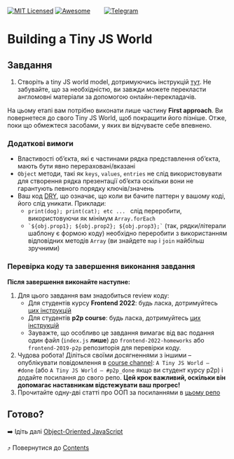 [![MIT Licensed][icon-mit]][license]
[![Awesome][icon-awesome]][awesome]
&nbsp;&nbsp;&nbsp;&nbsp;&nbsp;&nbsp;
[![Telegram][icon-chat]][chat]

# Building a Tiny JS World

## Завдання

1. Створіть a tiny JS world model, дотримуючись інструкцій
   [тут](https://github.com/OleksiyRudenko/a-tiny-JS-world).
   Не забувайте, що за необхідністю, ви завжди можете перекласти англомовні матеріали за допомогою онлайн-перекладачів. 

На цьому етапі вам потрібно виконати лише частину **First approach**.
Ви повернетеся до свого Tiny JS World, щоб покращити його пізніше.
Отже, поки що обмежтеся засобами, у яких ви відчуваєте себе впевнено.

### Додаткові вимоги

- Властивості об’єкта, які є частинами рядка представлення об’єкта, мають бути явно перераховані/вказані
- `Object` методи, такі як `keys`, `values`, `entries` не слід використовувати для створення рядка презентації   об’єкта оскільки вони не гарантують певного порядку ключів/значень 
- Ваш код [DRY](https://en.wikipedia.org/wiki/Don%27t_repeat_yourself), що означає, що коли ви бачите
   паттерн у вашому коді, його слід уникати. Приклади:
  - `print(dog); print(cat); etc ... ` слід переробити, використовуючи як мінімум `Array.forEach`
  - `` `${obj.prop1}; ${obj.prop2}; ${obj.prop3};` `` (так, рядки/літерали шаблону є формою коду)
    необхідно переробити з використанням відповідних методів `Array` (ви знайдете `map` і `join` найбільш зручними)

### Перевірка коду та завершення виконання завдання

**Після завершення виконайте наступне:**

1. Для цього завдання вам знадобиться review коду:
   - Для студентів курсу **Frontend 2022**: будь ласка, дотримуйтесь [цих інструкцій](https://github.com/kottans/frontend-2021-homeworks/blob/master/README.md)
   - Для студентів **p2p course**: будь ласка, дотримуйтесь [цих інструкцій](https://github.com/kottans/frontend-2019-p2p/blob/master/CONTRIBUTING.md)
   - Зауважте, що особливо це завдання вимагає від вас подання
   один файл (`index.js` **лише**) до
   `frontend-2022-homeworks` або `frontend-2019-p2p` репозиторія для перевірки коду.
1. Чудова робота! Діліться своїми досягненнями з іншими –
   опублікувати повідомлення в [course channel][chat]:
   `A Tiny JS World — #done` (або `A Tiny JS World — #p2p_done` якщо ви студент курсу p2p) і додайте посилання до свого репо. **Цей крок важливий, оскільки він допомагає наставникам відстежувати ваш прогрес!**
1. Прочитайте одну-дві статті про ООП за посиланнями в
   [цьому репо](https://github.com/OleksiyRudenko/a-tiny-JS-world/blob/master/README.md#learn-on-your-own)

## Готово?

➡️ Ідіть далі [Object-Oriented JavaScript](js-oop.md)

⤴️ Повернутися до [Contents](../contents.md)


[icon-chat]: https://img.shields.io/badge/chat-on%20telegram-blue.svg
[icon-mit]: https://img.shields.io/badge/license-MIT-blue.svg
[icon-awesome]: https://cdn.rawgit.com/sindresorhus/awesome/d7305f38d29fed78fa85652e3a63e154dd8e8829/media/badge.svg

[license]: https://github.com/Kottans/web/blob/master/LICENSE.md
[awesome]: https://github.com/sindresorhus/awesome#front-end-development
[chat]: https://t.me/joinchat/CX8EF1JmLm9IM6J6oy2U7Q
